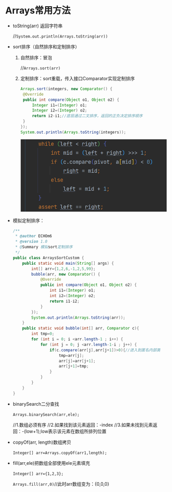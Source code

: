 #  Arrays常用方法 

- toString(arr)  返回字符串

  //`System.out.println(Arrays.toString(arr))`

- sort排序（自然排序和定制排序）

  1. 自然排序：冒泡

     //`Arrays.sort(arr)`

  2. 定制排序：sort重载，传入接口Comparator实现定制排序

     ```java
     Arrays.sort(integers, new Comparator() {
      @Override
      public int compare(Object o1, Object o2) {
          Integer i1=(Integer) o1;
          Integer i2=(Integer) o2;
          return i2-i1;//底层通过二叉排序，返回的正负决定排序顺序
      }
     });
     System.out.println(Arrays.toString(integers));
     ```

     ![image-20220904091428795](Typora_img/12.4Arrays类.asset/image-20220904091428795.png)

- 模拟定制排序：

  ```java
  /**
   * @author ECHOm6
   * @version 1.0
   * @Summary 模拟sort定制排序
   */
  public class ArraysSortCustom {
      public static void main(String[] args) {
          int[] arr={1,2,6,-1,2,5,99};
          bubble(arr, new Comparator() {
              @Override
              public int compare(Object o1, Object o2) {
                  int i1=(Integer) o1;
                  int i2=(Integer) o2;
                  return i1-i2;
              }
          });
          System.out.println(Arrays.toString(arr));
      }
      public static void bubble(int[] arr, Comparator c){
          int tmp=0;
          for (int i = 0; i <arr.length-1 ; i++) {
              for (int j = 0; j <arr.length-1-i ; j++) {
                  if(c.compare(arr[j],arr[j+1])>0){//进入到匿名内部类
                      tmp=arr[j];
                      arr[j]=arr[j+1];
                      arr[j+1]=tmp;
                  }
              }
          }
      }
  }
  ```

- binarySearch二分查找

  `Arrays.binarySearch(arr,ele);`

   //1.数组必须有序
   //2.如果找到该元素返回：-index
  //3.如果未找到元素返回：-(low+1);low表示该元素在数组所排列位置

- copyOf(arr, length)数组拷贝

   `Integer[] arr=Arrays.copyOf(arr1,length);`

- fill(arr,ele)把数组全部使用ele元素填充

  `Integer[] arr={1,2,3}; `

  `Arrays.fill(arr,0)`//此时arr数组变为：{0,0,0}

  

